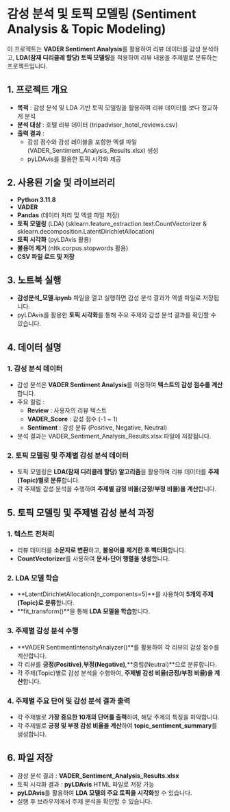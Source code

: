 # 감성 분석 및 토픽 모델링 (Sentiment Analysis & Topic Modeling)
이 프로젝트는 **VADER Sentiment Analysis**를 활용하여 리뷰 데이터를 감성 분석하고, **LDA(잠재 디리클레 할당) 토픽 모델링**을 적용하여 리뷰 내용을 주제별로 분류하는 프로젝트입니다.

## 1. 프로젝트 개요 
* **목적** : 감성 분석 및 LDA 기반 토픽 모델링을 활용하여 리뷰 데이터를 보다 정교하게 분석
* **분석 대상** : 호텔 리뷰 데이터 (tripadvisor_hotel_reviews.csv)
* **출력 결과** :
  * 감성 점수와 감성 레이블을 포함한 엑셀 파일 (VADER_Sentiment_Analysis_Results.xlsx) 생성
  * pyLDAvis를 활용한 토픽 시각화 제공

## 2. 사용된 기술 및 라이브러리
* **Python 3.11.8**
* **VADER**
* **Pandas** (데이터 처리 및 엑셀 파일 저장)
* **토픽 모델링** (LDA) (sklearn.feature_extraction.text.CountVectorizer & sklearn.decomposition.LatentDirichletAllocation)
* **토픽 시각화** (pyLDAvis 활용)
* **불용어 제거** (nltk.corpus.stopwords 활용)
* **CSV 파일 로드 및 저장**

## 3. 노트북 실행
* **감성분석_모델.ipynb** 파일을 열고 실행하면 감성 분석 결과가 엑셀 파일로 저장됩니다.
* pyLDAvis를 활용한 **토픽 시각화**를 통해 주요 주제와 감성 분석 결과를 확인할 수 있습니다.

## 4. 데이터 설명
### 1. 감성 분석 데이터
* 감성 분석은 **VADER Sentiment Analysis**를 이용하여 **텍스트의 감성 점수를 계산**합니다.
* 주요 컬럼 :
  * **Review** : 사용자의 리뷰 텍스트
  * **VADER_Score** : 감성 점수 (-1 ~ 1)
  * **Sentiment** : 감성 분류 (Positive, Negative, Neutral)
* 분석 결과는 VADER_Sentiment_Analysis_Results.xlsx 파일에 저장됩니다.

### 2. 토픽 모델링 및 주제별 감성 분석 데이터
* 토픽 모델링은 **LDA(잠재 디리클레 할당) 알고리즘**을 활용하여 리뷰 데이터를 **주제(Topic)별로 분류**합니다.
* 각 주제별 감성 분석을 수행하여 **주제별 감정 비율(긍정/부정 비율)을 계산**합니다.

## 5. 토픽 모델링 및 주제별 감성 분석 과정
### 1. 텍스트 전처리
* 리뷰 데이터를 **소문자로 변환**하고, **불용어를 제거한 후 벡터화**합니다.
* **CountVectorizer**를 사용하여 **문서-단어 행렬을 생성**합니다.
### 2. LDA 모델 학습
* **LatentDirichletAllocation(n_components=5)**를 사용하여 **5개의 주제(Topic)로 분류**합니다.
* **fit_transform()**을 통해 **LDA 모델을 학습**합니다.
### 3. 주제별 감성 분석 수행
* **VADER SentimentIntensityAnalyzer()**를 활용하여 각 리뷰의 감성 점수를 계산합니다.
* 각 리뷰를 **긍정(Positive)**,**부정(Negative)**,**중립(Neutral)**으로 분류합니다.
* 각 주제(Topic)별로 감성 분석을 수행하여, **주제별 감성 비율(긍정/부정 비율)을 계산**합니다.
### 4. 주제별 주요 단어 및 감성 분석 결과 출력
* 각 주제별로 **가장 중요한 10개의 단어를 출력**하여, 해당 주제의 특징을 파악합니다.
* 각 주제별로 **긍정 및 부정 감성 비율을 계산**하여 **topic_sentiment_summary**를 생성합니다.

## 6. 파일 저장
* 감성 분석 결과 : **VADER_Sentiment_Analysis_Results.xlsx**
* 토픽 시각화 결과 : **pyLDAvis** HTML 파일로 저장 가능
* **pyLDAvis**를 활용하여 **LDA 모델의 주요 토픽을 시각화**할 수 있습니다.
* 실행 후 브라우저에서 주제 분석을 확인할 수 있습니다.
